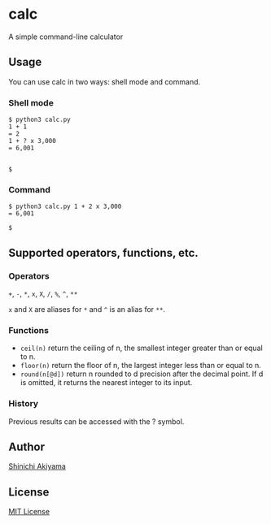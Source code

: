 calc
====

A simple command-line calculator

Usage
-----

You can use calc in two ways: shell mode and command.

### Shell mode ###

```
$ python3 calc.py
1 + 1
= 2
1 + ? x 3,000
= 6,001


$
```

### Command ###

```
$ python3 calc.py 1 + 2 x 3,000
= 6,001

$
```

Supported operators, functions, etc.
------------------------------------

### Operators ###

`+`, `-`, `*`, `x`, `X`, `/`, `%`, `^`, `**`

`x` and `X` are aliases for `*` and `^` is an alias for `**`.

### Functions ###

* `ceil(n)` return the ceiling of n, the smallest integer greater than or equal to n.
* `floor(n)` return the floor of n, the largest integer less than or equal to n.
* `round(n[@d])` return n rounded to d precision after the decimal point. If d is omitted, it returns the nearest integer to its input.

### History ###

Previous results can be accessed with the ? symbol.

Author
------

[Shinichi Akiyama](https://github.com/shakiyam)

License
-------

[MIT License](https://opensource.org/licenses/mit)

